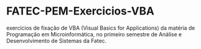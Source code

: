 # FATEC-PEM-Exercicios-VBA
exercícios de fixação de VBA (Visual Basics for Applications) da matéria de Programação em Microinformática, no primeiro semestre de Análise e Desenvolvimento de Sistemas da Fatec.
